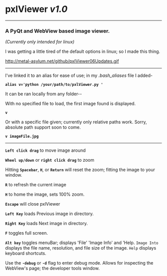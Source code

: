 # **pxlViewer**  *v1.0*
-----------------------------------
### **A PyQt and WebView based image viewer.**


*(Currently only intended for linux)*


I was getting a little tired of the default options in linux; so I made this thing.

http://metal-asylum.net/github/pxlViewer06Updates.gif

______________________________

I've linked it to an alias for ease of use; in my *.bash_aliases* file I added-

**`alias v='python /your/path/to/pxlViewer.py '`**


It can be ran locally from any folder--

With no specified file to load, the first image found is displayed.

**`v`**

Or with a specific file given; currently only relative paths work. Sorry, absolute path support soon to come.

**`v imageFile.jpg`**
______________________________

**`Left click drag`** to move image around

**`Wheel up/down`** or **`right click drag`** to zoom

Hitting **`Spacebar`**, **`H`**, or **`Return`** will reset the zoom; fitting the image to your window.

**`R`** to refresh the current image

**`H`** to home the image, sets 100% zoom.

**`Escape`** will close pxlViewer

**`Left Key`** loads Previous image in directory.

**`Right Key`** loads Next image in directory.

**`F`** toggles full screen.

**`Alt key`** toggles menuBar; displays 'File' 'Image Info' and 'Help.
`Image Into` displays the file name, resolution, and file size of the image.
`Help` displays keyboard shortcuts.

Use the **`-debug`** or **`-d`** flag to enter debug mode.  Allows for inspecting the WebView's page; the developer tools window.

